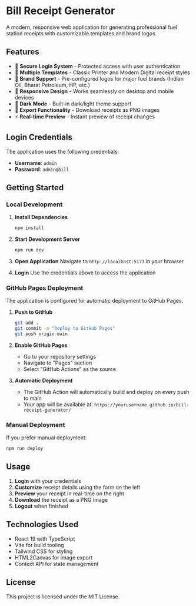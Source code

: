 # Bill Receipt Generator

A modern, responsive web application for generating professional fuel station receipts with customizable templates and brand logos.

## Features

- 🔐 **Secure Login System** - Protected access with user authentication
- 🎨 **Multiple Templates** - Classic Printer and Modern Digital receipt styles
- 🏢 **Brand Support** - Pre-configured logos for major fuel brands (Indian Oil, Bharat Petroleum, HP, etc.)
- 📱 **Responsive Design** - Works seamlessly on desktop and mobile devices
- 🌙 **Dark Mode** - Built-in dark/light theme support
- 💾 **Export Functionality** - Download receipts as PNG images
- ⚡ **Real-time Preview** - Instant preview of receipt changes

## Login Credentials

The application uses the following credentials:

- **Username**: `admin`
- **Password**: `admin@bill`

## Getting Started

### Local Development

1. **Install Dependencies**
   ```bash
   npm install
   ```

2. **Start Development Server**
   ```bash
   npm run dev
   ```

3. **Open Application**
   Navigate to `http://localhost:5173` in your browser

4. **Login**
   Use the credentials above to access the application

### GitHub Pages Deployment

The application is configured for automatic deployment to GitHub Pages.

1. **Push to GitHub**
   ```bash
   git add .
   git commit -m "Deploy to GitHub Pages"
   git push origin main
   ```

2. **Enable GitHub Pages**
   - Go to your repository settings
   - Navigate to "Pages" section
   - Select "GitHub Actions" as the source

3. **Automatic Deployment**
   - The GitHub Action will automatically build and deploy on every push to main
   - Your app will be available at: `https://yourusername.github.io/bill-receipt-generator/`

### Manual Deployment

If you prefer manual deployment:

```bash
npm run deploy
```

## Usage

1. **Login** with your credentials
2. **Customize** receipt details using the form on the left
3. **Preview** your receipt in real-time on the right
4. **Download** the receipt as a PNG image
5. **Logout** when finished

## Technologies Used

- React 19 with TypeScript
- Vite for build tooling
- Tailwind CSS for styling
- HTML2Canvas for image export
- Context API for state management

## License

This project is licensed under the MIT License.

